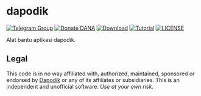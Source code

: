# dapodik

[![Telegram Group](https://img.shields.io/badge/Telegram-Group-blue.svg)](https://t.me/dapodik_2021)
[![Donate DANA](https://img.shields.io/badge/Donasi-DANA-blue)](https://link.dana.id/qr/1lw2r12r)
[![Download](https://img.shields.io/badge/D-Download-brightgreen)](https://github.com/hexatester/dapodik/archive/master.zip)
[![Tutorial](https://img.shields.io/badge/Tutorial-Usage-brightgreen)](https://github.com/hexatester/dapodik/wiki)
[![LICENSE](https://img.shields.io/github/license/hexatester/dapodik)](https://github.com/hexatester/dapodik/blob/master/LICENSE)

Alat bantu aplikasi dapodik.

## Legal

This code is in no way affiliated with, authorized, maintained, sponsored or endorsed by [Dapodik](https://dapo.kemdikbud.go.id/) or any of its affiliates or subsidiaries. This is an independent and unofficial software. _Use at your own risk._
